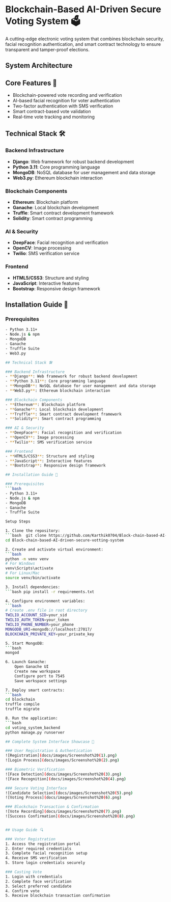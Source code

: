 # Blockchain-Based AI-Driven Secure Voting System 🗳️

A cutting-edge electronic voting system that combines blockchain security, facial recognition authentication, and smart contract technology to ensure transparent and tamper-proof elections.

## System Architecture


## Core Features 🔐
- Blockchain-powered vote recording and verification
- AI-based facial recognition for voter authentication
- Two-factor authentication with SMS verification
- Smart contract-based vote validation
- Real-time vote tracking and monitoring

## Technical Stack 🛠️

### Backend Infrastructure
- **Django**: Web framework for robust backend development
- **Python 3.11**: Core programming language
- **MongoDB**: NoSQL database for user management and data storage
- **Web3.py**: Ethereum blockchain interaction

### Blockchain Components
- **Ethereum**: Blockchain platform
- **Ganache**: Local blockchain development
- **Truffle**: Smart contract development framework
- **Solidity**: Smart contract programming

### AI & Security
- **DeepFace**: Facial recognition and verification
- **OpenCV**: Image processing
- **Twilio**: SMS verification service

### Frontend
- **HTML5/CSS3**: Structure and styling
- **JavaScript**: Interactive features
- **Bootstrap**: Responsive design framework

## Installation Guide 📝

### Prerequisites
```bash
- Python 3.11+
- Node.js & npm
- MongoDB
- Ganache
- Truffle Suite
- Web3.py

## Technical Stack 🛠️

### Backend Infrastructure
- **Django**: Web framework for robust backend development
- **Python 3.11**: Core programming language
- **MongoDB**: NoSQL database for user management and data storage
- **Web3.py**: Ethereum blockchain interaction

### Blockchain Components
- **Ethereum**: Blockchain platform
- **Ganache**: Local blockchain development
- **Truffle**: Smart contract development framework
- **Solidity**: Smart contract programming

### AI & Security
- **DeepFace**: Facial recognition and verification
- **OpenCV**: Image processing
- **Twilio**: SMS verification service

### Frontend
- **HTML5/CSS3**: Structure and styling
- **JavaScript**: Interactive features
- **Bootstrap**: Responsive design framework

## Installation Guide 📝

### Prerequisites
```bash
- Python 3.11+
- Node.js & npm
- MongoDB
- Ganache
- Truffle Suite

Setup Steps

1. Clone the repository:
```bash  git clone https://github.com/Karthik0704/Block-chain-based-AI-driven-secure-votting-system.git
cd Block-chain-based-AI-driven-secure-votting-system

2. Create and activate virtual environment:
```bash
python -m venv venv
# For Windows
venv\Scripts\activate
# For Linux/Mac
source venv/bin/activate

3. Install dependencies:
```bash pip install -r requirements.txt

4. Configure environment variables:
```bash
# Create .env file in root directory
TWILIO_ACCOUNT_SID=your_sid
TWILIO_AUTH_TOKEN=your_token
TWILIO_PHONE_NUMBER=your_phone
MONGODB_URI=mongodb://localhost:27017/
BLOCKCHAIN_PRIVATE_KEY=your_private_key

5. Start MongoDB:
```bash 
mongod

6. Launch Ganache:
    Open Ganache UI
    Create new workspace
    Configure port to 7545
    Save workspace settings

7. Deploy smart contracts:
```bash
cd blockchain
truffle compile
truffle migrate

8. Run the application:
```bash
cd voting_system_backend
python manage.py runserver

## Complete System Interface Showcase 📸

### User Registration & Authentication
![Registration](docs/images/Screenshot%20(1).png)
![Login Process](docs/images/Screenshot%20(2).png)

### Biometric Verification
![Face Detection](docs/images/Screenshot%20(3).png)
![Face Recognition](docs/images/Screenshot%20(4).png)

### Secure Voting Interface
![Candidate Selection](docs/images/Screenshot%20(5).png)
![Voting Process](docs/images/Screenshot%20(6).png)

### Blockchain Transaction & Confirmation
![Vote Recording](docs/images/Screenshot%20(7).png)
![Success Confirmation](docs/images/Screenshot%20(8).png)


## Usage Guide 🔍

### Voter Registration
1. Access the registration portal
2. Enter required credentials
3. Complete facial recognition setup
4. Receive SMS verification
5. Store login credentials securely

### Casting Vote
1. Login with credentials
2. Complete face verification
3. Select preferred candidate
4. Confirm vote
5. Receive blockchain transaction confirmation
